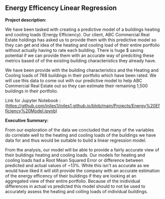 ## Energy Efficency Linear Regression

**Project description:** 

We have been tasked with creating a predictive model of a buildings heating and cooling loads (Energy Efficiency). Our client, ABC Commercial Real Estate holdings has asked us to provide them with this predictive model so they can get and idea of the heating and cooling load of their entire portfolio without actually having to rate each building. There is huge $ saving potential if we can provide them with an accurate way of predciting these metrics based of of the existing building characteristics they already have.

We have been provide with the building characteristics and the Heating and Cooling loads of 768 buildings in their portfolio which have been rated. We will use this data to come out with our predictive model to help ABC Commercial Real Estate out so they can estimate their remaining 1,500 buildings in their portfolio.

Link for Jupyter Notebook : (https://github.com/jniles1/jniles1.github.io/blob/main/Projects/Energy%20Efficiency%20Model.ipynb)

**Executive Summary:**

From our exploration of the data we concluded that many of the variables do correlate well to the heating and cooling loads of the buildings we have data for and thus would be suitable to build a linear regression model. 

From the analysis, our model will be able to provide a fairly accurate view of their buildings heating and cooling loads. Our models for heating and cooling loads had a Root Mean Squared Error or difference between predicted and actual values of ~13%. While this isn't as accurate as we would have liked it will still provide the company with an accurate estimation of the energy efficency of their buildings if they are looking at an aggregated view of their entire portfolio. Because of the inidividual differences in actual vs predicted this model should to not be used to accurately assess the heating and colling loads of individual buildings.
